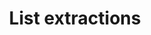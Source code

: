 ---
title: List extractions
excerpt: >-
  Use this endpoint to get a filtered list of past extractions.

  This endpoint returns a summary for each extraction, listed in reverse
  chronological order. 

  To get details about an extraction, use the [Retrieve extraction by
  ID](ref:retrieving-results) endpoint.

  This endpoint uses keyset pagination to retrieve the next page of results.

  By default it returns a first page of 20 extractions and an opaque
  `continuation_token` that you can pass in the next request to get the next
  page of results, until the endpoint returns `continuation_token` to indicate
  the last page. 

  Use the `limit` parameter to configure page size.
api:
  file: extraction.json
  operationId: list-extractions
deprecated: false
hidden: false
metadata:
  title: ''
  description: ''
  robots: index
next:
  description: ''
---